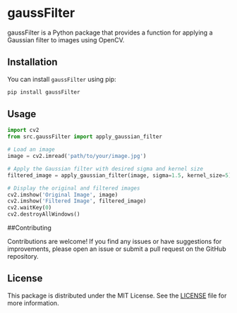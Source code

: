# gaussFilter

gaussFilter is a Python package that provides a function for applying a Gaussian filter to images using OpenCV.

## Installation

You can install `gaussFilter` using pip:

```bash
pip install gaussFilter
```


## Usage

```python
import cv2
from src.gaussFilter import apply_gaussian_filter

# Load an image
image = cv2.imread('path/to/your/image.jpg')

# Apply the Gaussian filter with desired sigma and kernel size
filtered_image = apply_gaussian_filter(image, sigma=1.5, kernel_size=5)

# Display the original and filtered images
cv2.imshow('Original Image', image)
cv2.imshow('Filtered Image', filtered_image)
cv2.waitKey(0)
cv2.destroyAllWindows()
```

##Contributing

Contributions are welcome! If you find any issues or have suggestions for improvements, please open an issue or submit a pull request on the GitHub repository.

## License

This package is distributed under the MIT License. See the [LICENSE](LICENSE) file for more information.